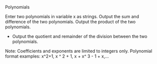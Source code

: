 Polynomials

Enter two polynomials in variable x as strings. 
Output the sum and difference of the two polynomials. 
Output the product of the two polynomials.
* Output the quotient and remainder of the division between the two polynomials.

Note: Coefficients and exponents are limited to integers only.
Polynomial format examples: x^2+1, x ^ 2 + 1, x + x^ 3 - 1 + x,...
